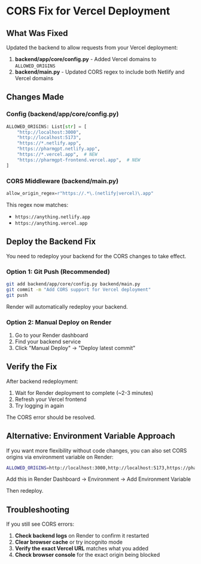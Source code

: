 # CORS Fix for Vercel Deployment

## What Was Fixed

Updated the backend to allow requests from your Vercel deployment:

1. **backend/app/core/config.py** - Added Vercel domains to `ALLOWED_ORIGINS`
2. **backend/main.py** - Updated CORS regex to include both Netlify and Vercel domains

## Changes Made

### Config (backend/app/core/config.py)
```python
ALLOWED_ORIGINS: List[str] = [
    "http://localhost:3000",
    "http://localhost:5173",
    "https://*.netlify.app",
    "https://pharmgpt.netlify.app",
    "https://*.vercel.app",  # NEW
    "https://pharmgpt-frontend.vercel.app",  # NEW
]
```

### CORS Middleware (backend/main.py)
```python
allow_origin_regex=r"https://.*\.(netlify|vercel)\.app"
```

This regex now matches:
- `https://anything.netlify.app`
- `https://anything.vercel.app`

## Deploy the Backend Fix

You need to redeploy your backend for the CORS changes to take effect.

### Option 1: Git Push (Recommended)
```bash
git add backend/app/core/config.py backend/main.py
git commit -m "Add CORS support for Vercel deployment"
git push
```

Render will automatically redeploy your backend.

### Option 2: Manual Deploy on Render
1. Go to your Render dashboard
2. Find your backend service
3. Click "Manual Deploy" → "Deploy latest commit"

## Verify the Fix

After backend redeployment:

1. Wait for Render deployment to complete (~2-3 minutes)
2. Refresh your Vercel frontend
3. Try logging in again

The CORS error should be resolved.

## Alternative: Environment Variable Approach

If you want more flexibility without code changes, you can also set CORS origins via environment variable on Render:

```bash
ALLOWED_ORIGINS=http://localhost:3000,http://localhost:5173,https://pharmgpt.netlify.app,https://pharmgpt-frontend.vercel.app
```

Add this in Render Dashboard → Environment → Add Environment Variable

Then redeploy.

## Troubleshooting

If you still see CORS errors:

1. **Check backend logs** on Render to confirm it restarted
2. **Clear browser cache** or try incognito mode
3. **Verify the exact Vercel URL** matches what you added
4. **Check browser console** for the exact origin being blocked
